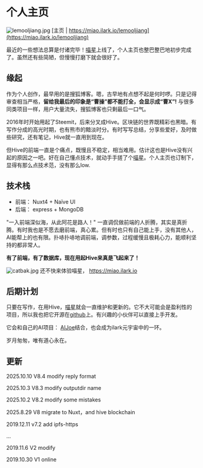 # 个人主页

![lemooljiang.jpg](https://ipfs.ilark.io/ipfs/QmPY1wb7mJDs1TeXfFTZZVqnwMHbX49NzQT9xGQki3PVZK)
[主页 | https://miao.ilark.io/lemooljiang](https://miao.ilark.io/lemooljiang)

最近的一些想法总算是付诸完毕！[喵星](https://miao.ilark.io)上线了，个人主页也整巴整巴地初步完成了。虽然还有些简陋，但慢慢打磨下就会很好了。

## 缘起
作为个人创作，最早用的是搜狐博客。嗯，古早地有点想不起是何时啰。只是记得审查相当严格，**留给我最后的印象是“曹操”都不能打全，会显示成“曹X”!** 与很多同类项目一样，用户大量流失，搜狐博客也只剩最后一口气。

2016年时开始用起了Steemit，后来分叉成Hive。区块链的世界既精彩也黑暗。有写作分成的高光时期，也有熊市的黯淡时分。有时写写总结，分享些爱好，及时做些研究，还有笔记，Hive就一直用到现在。

但Hive的前端一直是个痛点，既慢且不稳定，相当难用。估计这也是Hive没有兴起的原因之一吧。好在自己懂点技术，就动手手搓了个[喵星](https://miao.ilark.io)。个人主页也订制下，显得有那么点技术范，没有那么low.

## 技术栈
- 前端： Nuxt4 + Naïve UI
- 后端： express + MongoDB

"一入前端深似海，从此阿花是路人！" 一直调侃做前端的人折腾，其实是真折腾。有时我也是不愿去磨前端，真心累。但有时也只有自己能上手，没有其他人，AI能帮上的也有限。扑哧扑哧地调前端，调参数，过程缓慢且极耗心力，能顺利坚持的都非常人。

**有了前端，有了数据库，现在用起Hive来真是飞起来了！**

![catbak.jpg](https://ipfs.ilark.io/ipfs/QmU2vFQhkR8nPDWyteSBAWzvJexpWmZ2osJxAxe8Ndgssp)
还不快来体验喵星， https://miao.ilark.io

## 后期计划
只要在写作，在用Hive，[喵星](https://miao.ilark.io)就会一直维护和更新的。它不大可能会是盈利性的项目，所以我也把它开源在[github](https://github.com/ilarkdao/miao)上。有兴趣的小伙伴可以直接上手开发。

它会和自己的AI项目： [AIJoe](https://ai.ilark.io)结合，也会成为ilark元宇宙中的一环。

岁月匆匆，唯有道心永在。


## 更新
2025.10.10 V8.4 modify reply format

2025.10.3 V8.3 modify outputdir name

2025.10.2 V8.2 modify some mistakes

2025.8.29 V8 migrate to Nuxt，and hive blockchain

2019.12.11 v7.2 add ipfs-https

...

2019.11.6  V2 modify

2019.10.30 V1 online




